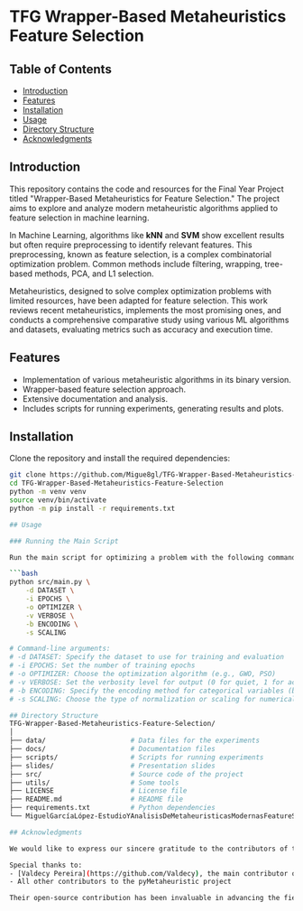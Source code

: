 # TFG Wrapper-Based Metaheuristics Feature Selection

## Table of Contents

- [Introduction](#introduction)
- [Features](#features)
- [Installation](#installation)
- [Usage](#usage)
- [Directory Structure](#directory-structure)
- [Acknowledgments](#acknowledgments)

## Introduction

This repository contains the code and resources for the Final Year Project titled "Wrapper-Based Metaheuristics for Feature Selection." The project aims to explore and analyze modern metaheuristic algorithms applied to feature selection in machine learning.

In Machine Learning, algorithms like **kNN** and **SVM** show excellent results but often require preprocessing to identify relevant features. This preprocessing, known as feature selection, is a complex combinatorial optimization problem. Common methods include filtering, wrapping, tree-based methods, PCA, and L1 selection.

Metaheuristics, designed to solve complex optimization problems with limited resources, have been adapted for feature selection. This work reviews recent metaheuristics, implements the most promising ones, and conducts a comprehensive comparative study using various ML algorithms and datasets, evaluating metrics such as accuracy and execution time.


## Features

- Implementation of various metaheuristic algorithms in its binary version.
- Wrapper-based feature selection approach.
- Extensive documentation and analysis.
- Includes scripts for running experiments, generating results and plots.

## Installation

Clone the repository and install the required dependencies:

```bash
git clone https://github.com/Migue8gl/TFG-Wrapper-Based-Metaheuristics-Feature-Selection.git
cd TFG-Wrapper-Based-Metaheuristics-Feature-Selection
python -m venv venv
source venv/bin/activate
python -m pip install -r requirements.txt

## Usage

### Running the Main Script

Run the main script for optimizing a problem with the following command:

```bash
python src/main.py \
    -d DATASET \
    -i EPOCHS \
    -o OPTIMIZER \
    -v VERBOSE \
    -b ENCODING \
    -s SCALING

# Command-line arguments:
# -d DATASET: Specify the dataset to use for training and evaluation
# -i EPOCHS: Set the number of training epochs
# -o OPTIMIZER: Choose the optimization algorithm (e.g., GWO, PSO)
# -v VERBOSE: Set the verbosity level for output (0 for quiet, 1 for activated)
# -b ENCODING: Specify the encoding method for categorical variables (binary with s-shaped <s>, binary with v-shaped <v>, real encoding <r>)
# -s SCALING: Choose the type of normalization or scaling for numerical features

## Directory Structure
TFG-Wrapper-Based-Metaheuristics-Feature-Selection/
│
├── data/                     # Data files for the experiments
├── docs/                     # Documentation files
├── scripts/                  # Scripts for running experiments
├── slides/                   # Presentation slides
├── src/                      # Source code of the project
├── utils/                    # Some tools
├── LICENSE                   # License file
├── README.md                 # README file
├── requirements.txt          # Python dependencies
└── MiguelGarcíaLópez-EstudioYAnalisisDeMetaheuristicasModernasFeatureSelection.pdf  # Project report

## Acknowledgments

We would like to express our sincere gratitude to the contributors of the [pyMetaheuristic](https://github.com/Valdecy/pyMetaheuristic) repository. Their work provided the original code for the optimization algorithms used in this project. Their efforts in developing and sharing these metaheuristic algorithms have been instrumental in the development of our project.

Special thanks to:
- [Valdecy Pereira](https://github.com/Valdecy), the main contributor of pyMetaheuristic
- All other contributors to the pyMetaheuristic project

Their open-source contribution has been invaluable in advancing the field of optimization and enabling further research and development in this area.

